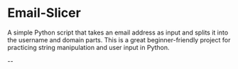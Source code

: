 # Email-Slicer

A simple Python script that takes an email address as input and splits it into the username and domain parts. This is a great beginner-friendly project for practicing string manipulation and user input in Python.

--
